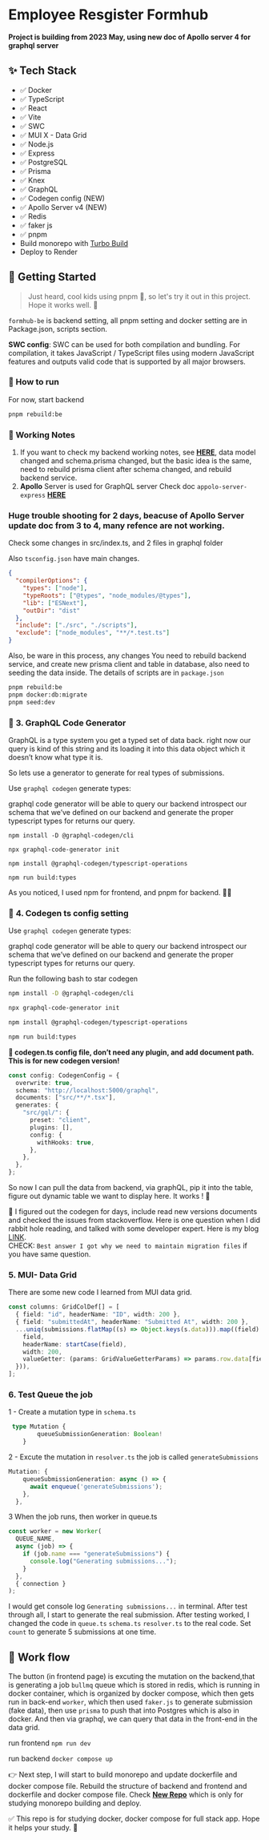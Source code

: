 # Employee Resgister Formhub

**Project is building from 2023 May, using new doc of Apollo server 4 for graphql server**

## ✨ Tech Stack

- ✅ Docker
- ✅ TypeScript
- ✅ React
- ✅ Vite
- ✅ SWC
- ✅ MUI X - Data Grid
- ✅ Node.js
- ✅ Express
- ✅ PostgreSQL
- ✅ Prisma
- ✅ Knex
- ✅ GraphQL
- ✅ Codegen config (NEW)
- ✅ Apollo Server v4 (NEW)
- ✅ Redis
- ✅ faker js
- ✅ pnpm
- Build monorepo with [Turbo Build](https://turbo.build/)
- Deploy to Render

## 🎃 Getting Started

> Just heard, cool kids using pnpm 👦, so let's try it out in this project. Hope it works well. 🤞

`formhub-be` is backend setting, all pnpm setting and docker setting are in Package.json, scripts section.

**SWC config**: SWC can be used for both compilation and bundling. For compilation, it takes JavaScript / TypeScript files using modern JavaScript features and outputs valid code that is supported by all major browsers.

### 🚀 How to run

For now, start backend

```bash
pnpm rebuild:be
```

### 📝 Working Notes

1. If you want to check my backend working notes, see [**HERE**](https://github.com/yanliu1111/docker-types-node-postgres-app), data model changed and schema.prisma changed, but the basic idea is the same, need to rebuild prisma client after schema changed, and rebuild backend service.
2. **Apollo** Server is used for GraphQL server
   Check doc `appolo-server-express` [**HERE**](https://www.apollographql.com/docs/apollo-server/migration/#migrate-from-apollo-server-express)

### Huge trouble shooting for 2 days, beacuse of Apollo Server update doc from 3 to 4, many refence are not working.

Check some changes in src/index.ts, and 2 files in graphql folder

Also `tsconfig.json` have main changes.

```json
{
  "compilerOptions": {
    "types": ["node"],
    "typeRoots": ["@types", "node_modules/@types"],
    "lib": ["ESNext"],
    "outDir": "dist"
  },
  "include": ["./src", "./scripts"],
  "exclude": ["node_modules", "**/*.test.ts"]
}
```

Also, be ware in this process, any changes
You need to rebuild backend service, and create new prisma client and table in database, also need to seeding the data inside.
The details of scripts are in `package.json`

```bash
pnpm rebuild:be
pnpm docker:db:migrate
pnpm seed:dev
```

### 🔔 **3. GraphQL Code Generator**

GraphQL is a type system you get a typed set of data back. right now our query is kind of this string and its loading it into this data object which it doesn’t know what type it is.

So lets use a generator to generate for real types of submissions.

Use `graphql codegen` generate types:

graphql code generator will be able to query our backend introspect our schema that we’ve defined on our backend and generate the proper typescript types for returns our query.

`npm install -D @graphql-codegen/cli`

`npx graphql-code-generator init`

`npm install @graphql-codegen/typescript-operations`

`npm run build:types`

As you noticed, I used npm for frontend, and pnpm for backend. 🤷‍♀️

### 🔔 **4. Codegen ts config setting**

Use `graphql codegen` generate types:

graphql code generator will be able to query our backend introspect our schema that we’ve defined on our backend and generate the proper typescript types for returns our query.

Run the following bash to star codegen

```Bash
npm install -D @graphql-codegen/cli

npx graphql-code-generator init

npm install @graphql-codegen/typescript-operations

npm run build:types
```

**📘 codegen.ts config file, don’t need any plugin, and add document path. This is for new codegen version!**

```ts
const config: CodegenConfig = {
  overwrite: true,
  schema: "http://localhost:5000/graphql",
  documents: ["src/**/*.tsx"],
  generates: {
    "src/gql/": {
      preset: "client",
      plugins: [],
      config: {
        withHooks: true,
      },
    },
  },
};
```

So now I can pull the data from backend, via graphQL, pip it into the table, figure out dynamic table we want to display here. It works ! 🎉

📘 I figured out the codegen for days, include read new versions documents and checked the issues from stackoverflow. Here is one question when I did rabbit hole reading, and talked with some developer expert. Here is my blog [LINK](https://www.yancodeblog.codes/).<br > CHECK: `Best answer I got why we need to maintain migration files` if you have same question.

### 5. MUI- Data Grid

There are some new code I learned from MUI data grid.

```ts
const columns: GridColDef[] = [
  { field: "id", headerName: "ID", width: 200 },
  { field: "submittedAt", headerName: "Submitted At", width: 200 },
  ...uniq(submissions.flatMap((s) => Object.keys(s.data))).map((field) => ({
    field,
    headerName: startCase(field),
    width: 200,
    valueGetter: (params: GridValueGetterParams) => params.row.data[field],
  })),
];
```

### 6. Test Queue the job

1 - Create a mutation type in `schema.ts`

```ts
 type Mutation {
        queueSubmissionGeneration: Boolean!
    }
```

2 - Excute the mutation in `resolver.ts`
the job is called `generateSubmissions`

```ts
Mutation: {
    queueSubmissionGeneration: async () => {
      await enqueue('generateSubmissions');
    },
  },
```

3 When the job runs, then worker in queue.ts

```ts
const worker = new Worker(
  QUEUE_NAME,
  async (job) => {
    if (job.name === "generateSubmissions") {
      console.log("Generating submissions...");
    }
  },
  { connection }
);
```

I would get console log `Generating submissions...` in terminal. After test through all, I start to generate the real submission. After testing worked, I changed the code in `queue.ts` `schema.ts` `resolver.ts` to the real code. Set `count` to generate 5 submissions at one time.

## 📝 Work flow

The button (in frontend page) is excuting the mutation on the backend,that is generating a job `bullmq` queue which is stored in redis, which is running in docker container, which is organized by docker compose, which then gets run in back-end `worker`, which then used `faker.js` to generate submission (fake data), then use `prisma` to push that into Postgres which is also in docker. And then via graphql, we can query that data in the front-end in the data grid.

run frontend `npm run dev`

run backend `docker compose up`

👉 Next step, I will start to build monorepo and update dockerfile and docker compose file. Rebuild the structure of backend and frontend and dockerfile and docker compose file. Check [**New Repo**](https://github.com/yanliu1111/monorepo-docker-fullstack-app) which is only for studying monorepo building and deploy.

✅ This repo is for studying docker, docker compose for full stack app. Hope it helps your study. 🤞
